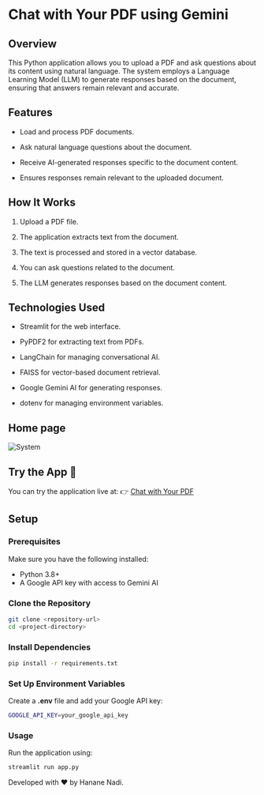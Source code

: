 # Chat with Your PDF using Gemini 

## Overview
This Python application allows you to upload a PDF and ask questions about its content using natural language. The system employs a Language Learning Model (LLM) to generate responses based on the document, ensuring that answers remain relevant and accurate.

## Features
- Load and process PDF documents.

- Ask natural language questions about the document.

- Receive AI-generated responses specific to the document content.

- Ensures responses remain relevant to the uploaded document.

## How It Works

1. Upload a PDF file.

2. The application extracts text from the document.

3. The text is processed and stored in a vector database.

4. You can ask questions related to the document.

5. The LLM generates responses based on the document content.


## Technologies Used

- Streamlit for the web interface.

- PyPDF2 for extracting text from PDFs.

- LangChain for managing conversational AI.

- FAISS for vector-based document retrieval.

- Google Gemini AI for generating responses.

- dotenv for managing environment variables.

## Home page
![System](https://github.com/user-attachments/assets/def17790-adde-4d52-9f7a-699b1c1c241d)

## Try the App 🚀
You can try the application live at:
👉 [Chat with Your PDF](https://ai-powered-q-a-system.streamlit.app/)


## Setup
### Prerequisites
Make sure you have the following installed:
- Python 3.8+
- A Google API key with access to Gemini AI

### Clone the Repository
```sh
git clone <repository-url>
cd <project-directory>
```
### Install Dependencies
```sh
pip install -r requirements.txt
```

### Set Up Environment Variables
Create a **.env** file and add your Google API key:
```sh
GOOGLE_API_KEY=your_google_api_key
```
### Usage
Run the application using:
```sh
streamlit run app.py
```



Developed with ❤️ by Hanane Nadi.
